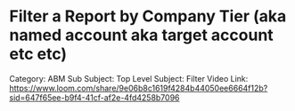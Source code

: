 # Filter a Report by Company Tier (aka named account aka target account etc etc)

Category: ABM
Sub Subject: Top Level 
Subject: Filter
Video Link: https://www.loom.com/share/9e06b8c1619f4284b44050ee6664f12b?sid=647f65ee-b9f4-41cf-af2e-4fd4258b7096